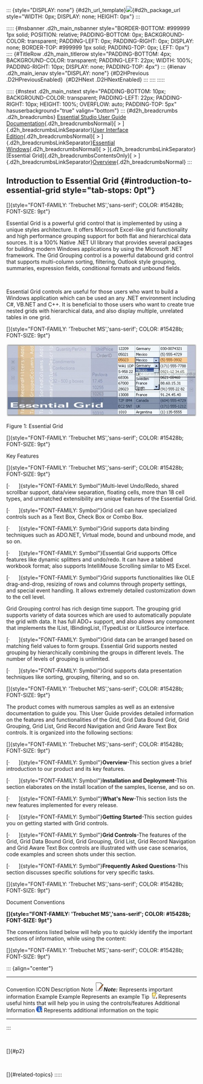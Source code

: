 ::: {style="DISPLAY: none"}
[](ms-xhelp:///?Id=d2h_url_template){#d2h_url_template}![](!package_url!){#d2h_package_url style="WIDTH: 0px; DISPLAY: none; HEIGHT: 0px"}
:::

::::: {#nsbanner .d2h_main_nsbanner style="BORDER-BOTTOM: #999999 1px solid; POSITION: relative; PADDING-BOTTOM: 0px; BACKGROUND-COLOR: transparent; PADDING-LEFT: 0px; PADDING-RIGHT: 0px; DISPLAY: none; BORDER-TOP: #999999 1px solid; PADDING-TOP: 0px; LEFT: 0px"}
:::: {#TitleRow .d2h_main_titlerow style="PADDING-BOTTOM: 4px; BACKGROUND-COLOR: transparent; PADDING-LEFT: 22px; WIDTH: 100%; PADDING-RIGHT: 10px; DISPLAY: none; PADDING-TOP: 4px"}
::: {#ienav .d2h_main_ienav style="DISPLAY: none"}
[](ms-xhelp:///?Id=7cd84c1e-bfd5-4143-b453-c3eb5a09e350){#D2HPrevious .D2HPreviousEnabled}  [](ms-xhelp:///?Id=0999f13d-800d-43a1-953a-0c1d67568214){#D2HNext .D2HNextEnabled}
:::
::::
:::::

::::: {#nstext .d2h_main_nstext style="PADDING-BOTTOM: 10px; BACKGROUND-COLOR: transparent; PADDING-LEFT: 22px; PADDING-RIGHT: 10px; HEIGHT: 100%; OVERFLOW: auto; PADDING-TOP: 5px" hasuserbackground="true" valign="bottom"}
::: {#d2h_breadcrumbs .d2h_breadcrumbs}
[Essential Studio User Guide Documentation](ms-xhelp:///?Id=12457748-09e3-4d74-a240-8e049cedf030){.d2h_breadcrumbsNormal}[ \> ]{.d2h_breadcrumbsLinkSeparator}[User Interface Edition](ms-xhelp:///?Id=c29296b7-531c-413b-a0ec-488ca1f7f669){.d2h_breadcrumbsNormal}[ \> ]{.d2h_breadcrumbsLinkSeparator}[Essential Windows](ms-xhelp:///?Id=e60759d8-47a4-4570-9d7a-16a68d63f2ea){.d2h_breadcrumbsNormal}[ \> ]{.d2h_breadcrumbsLinkSeparator}[Essential Grid]{.d2h_breadcrumbsContentsOnly}[ \> ]{.d2h_breadcrumbsLinkSeparator}[Overview](ms-xhelp:///?Id=7cd84c1e-bfd5-4143-b453-c3eb5a09e350){.d2h_breadcrumbsNormal}
:::

## Introduction to Essential Grid {#introduction-to-essential-grid style="tab-stops: 0pt"}

[]{style="FONT-FAMILY: 'Trebuchet MS','sans-serif'; COLOR: #15428b; FONT-SIZE: 9pt"} 

Essential Grid is a powerful grid control that is implemented by using a unique styles architecture. It offers Microsoft Excel-like grid functionality and high performance grouping support for both flat and hierarchical data sources. It is a 100% Native .NET UI library that provides several packages for building modern Windows applications by using the Microsoft .NET framework. The Grid Grouping control is a powerful databound grid control that supports multi-column sorting, filtering, Outlook style grouping, summaries, expression fields, conditional formats and unbound fields.

 

Essential Grid controls are useful for those users who want to build a Windows application which can be used an any .NET environment including C#, VB.NET and C++. It is beneficial to those users who want to create true nested grids with hierarchical data, and also display multiple, unrelated tables in one grid.

[]{style="FONT-FAMILY: 'Trebuchet MS','sans-serif'; COLOR: #15428b; FONT-SIZE: 9pt"} 

![](ImagesExt/image91_0.jpg)

Figure 1: Essential Grid

[]{style="FONT-FAMILY: 'Trebuchet MS','sans-serif'; COLOR: #15428b; FONT-SIZE: 9pt"} 

Key Features

[]{style="FONT-FAMILY: 'Trebuchet MS','sans-serif'; COLOR: #15428b; FONT-SIZE: 9pt"} 

[·      ]{style="FONT-FAMILY: Symbol"}Multi-level Undo/Redo, shared scrollbar support, data/view separation, floating cells, more than 18 cell types, and unmatched extensibility are unique features of the Essential Grid.

[·      ]{style="FONT-FAMILY: Symbol"}Grid cell can have specialized controls such as a Text Box, Check Box or Combo Box.

[·      ]{style="FONT-FAMILY: Symbol"}Grid supports data binding techniques such as ADO.NET, Virtual mode, bound and unbound mode, and so on.

[·      ]{style="FONT-FAMILY: Symbol"}Essential Grid supports Office features like dynamic splitters and undo/redo. It can have a tabbed workbook format; also supports IntelliMouse Scrolling similar to MS Excel.

[·      ]{style="FONT-FAMILY: Symbol"}Grid supports functionalities like OLE drag-and-drop, resizing of rows and columns through property settings, and special event handling. It allows extremely detailed customization down to the cell level.

Grid Grouping control has rich design time support. The grouping grid supports variety of data sources which are used to automatically populate the grid with data. It has full ADO+ support, and also allows any component that implements the IList, IBindingList, ITypedList or IListSource interface.

[·      ]{style="FONT-FAMILY: Symbol"}Grid data can be arranged based on matching field values to form groups. Essential Grid supports nested grouping by hierarchically combining the groups in different levels. The number of levels of grouping is unlimited.

[·      ]{style="FONT-FAMILY: Symbol"}Grid supports data presentation techniques like sorting, grouping, filtering, and so on.

[]{style="FONT-FAMILY: 'Trebuchet MS','sans-serif'; COLOR: #15428b; FONT-SIZE: 9pt"} 

The product comes with numerous samples as well as an extensive documentation to guide you. This User Guide provides detailed information on the features and functionalities of the Grid, Grid Data Bound Grid, Grid Grouping, Grid List, Grid Record Navigation and Grid Aware Text Box controls. It is organized into the following sections:

[]{style="FONT-FAMILY: 'Trebuchet MS','sans-serif'; COLOR: #15428b; FONT-SIZE: 9pt"} 

[·      ]{style="FONT-FAMILY: Symbol"}**Overview**-This section gives a brief introduction to our product and its key features.

[·      ]{style="FONT-FAMILY: Symbol"}**Installation and Deployment**-This section elaborates on the install location of the samples, license, and so on.

[·      ]{style="FONT-FAMILY: Symbol"}**What\'s New**-This section lists the new features implemented for every release.

[·      ]{style="FONT-FAMILY: Symbol"}**Getting Started**-This section guides you on getting started with Grid controls.

[·      ]{style="FONT-FAMILY: Symbol"}**Grid Controls**-The features of the Grid, Grid Data Bound Grid, Grid Grouping, Grid List, Grid Record Navigation and Grid Aware Text Box controls are illustrated with use case scenarios, code examples and screen shots under this section.

[·      ]{style="FONT-FAMILY: Symbol"}**Frequently Asked Questions**-This section discusses specific solutions for very specific tasks.

[]{style="FONT-FAMILY: 'Trebuchet MS','sans-serif'; COLOR: #15428b; FONT-SIZE: 9pt"} 

Document Conventions

**[]{style="FONT-FAMILY: 'Trebuchet MS','sans-serif'; COLOR: #15428b; FONT-SIZE: 9pt"}** 

The conventions listed below will help you to quickly identify the important sections of information, while using the content:

[]{style="FONT-FAMILY: 'Trebuchet MS','sans-serif'; COLOR: #15428b; FONT-SIZE: 9pt"} 

::: {align="center"}
  ------------------------ ----------------------------------------- ---------------------------------------------------------------------------
  Convention               ICON                                      Description
  Note                     ![](ImagesExt/image91_1.jpg)***Note:***   Represents important information
  Example                  Example                                   Represents an example
  Tip                      ![](ImagesExt/image91_2.jpg)              Represents useful hints that will help you in using the controls/features
  Additional Information   ![](ImagesExt/image91_3.jpg)              Represents additional information on the topic
  ------------------------ ----------------------------------------- ---------------------------------------------------------------------------
:::

 

[]{#p2} 

 

[]{#related-topics}
:::::
